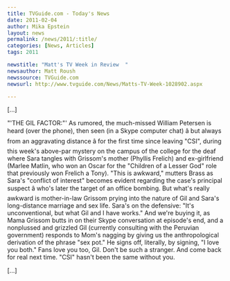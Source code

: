 ```yaml
---
title: TVGuide.com - Today's News
date: 2011-02-04
author: Mika Epstein
layout: news
permalink: /news/2011/:title/
categories: [News, Articles]
tags: 2011

newstitle: "Matt's TV Week in Review  "
newsauthor: Matt Roush  
newssource: TVGuide.com  
newsurl: http://www.tvguide.com/News/Matts-TV-Week-1028902.aspx  

---
```


[...]

"'THE GIL FACTOR:"' As rumored, the much-missed William Petersen is heard (over the phone), then seen (in a Skype computer chat) â but always from an aggravating distance â for the first time since leaving "CSI", during this week's above-par mystery on the campus of the college for the deaf where Sara tangles with Grissom's mother (Phyllis Frelich) and ex-girlfriend (Marlee Matlin, who won an Oscar for the "Children of a Lesser God" role that previously won Frelich a Tony). "This is awkward," mutters Brass as Sara's "conflict of interest" becomes evident regarding the case's principal suspect â who's later the target of an office bombing. But what's really awkward is mother-in-law Grissom prying into the nature of Gil and Sara's long-distance marriage and sex life. Sara's on the defensive: "It's unconventional, but what Gil and I have works." And we're buying it, as Mama Grissom butts in on their Skype conversation at episode's end, and a nonplussed and grizzled Gil (currently consulting with the Peruvian government) responds to Mom's nagging by giving us the anthropological derivation of the phrase "sex pot." He signs off, literally, by signing, "I love you both." Fans love you too, Gil. Don't be such a stranger. And come back for real next time. "CSI" hasn't been the same without you.

[...]

